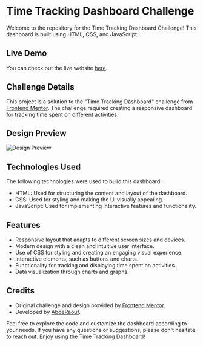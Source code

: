# Time Tracking Dashboard Challenge

Welcome to the repository for the Time Tracking Dashboard Challenge! This dashboard is built using HTML, CSS, and JavaScript.

## Live Demo

You can check out the live website [here](https://abdraoufx.github.io/frontEndMentor_Challenges/junior/time_tracking_dashboard/).

## Challenge Details

This project is a solution to the "Time Tracking Dashboard" challenge from [Frontend Mentor](https://www.frontendmentor.io). The challenge required creating a responsive dashboard for tracking time spent on different activities.

## Design Preview

![Design Preview](https://res.cloudinary.com/dz209s6jk/image/upload/q_auto:good,w_900/Challenges/dgmrkrfyzvyzwuwl7vac.jpg "Design Preview")

## Technologies Used

The following technologies were used to build this dashboard:

- HTML: Used for structuring the content and layout of the dashboard.
- CSS: Used for styling and making the UI visually appealing.
- JavaScript: Used for implementing interactive features and functionality.

## Features

- Responsive layout that adapts to different screen sizes and devices.
- Modern design with a clean and intuitive user interface.
- Use of CSS for styling and creating an engaging visual experience.
- Interactive elements, such as buttons and charts.
- Functionality for tracking and displaying time spent on activities.
- Data visualization through charts and graphs.

## Credits

- Original challenge and design provided by [Frontend Mentor](https://www.frontendmentor.io).
- Developed by [AbdeRaouf](https://github.com/abdraoufx).

Feel free to explore the code and customize the dashboard according to your needs. If you have any questions or suggestions, please don't hesitate to reach out. Enjoy using the Time Tracking Dashboard!

